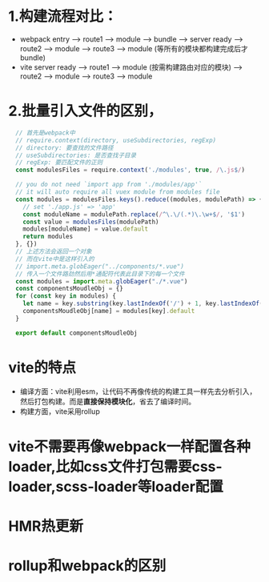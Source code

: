 # 1.构建流程对比：
  - webpack
    entry -->  route1  --> module  --> bundle -->   server ready
          -->  route2  --> module
          -->  route3  --> module (等所有的模块都构建完成后才bundle)
  - vite
    server ready -->  route1  --> module (按需构建路由对应的模块)
                 -->  route2  --> module
                 -->  route3  --> module

# 2.批量引入文件的区别，
  ```js
    // 首先是webpack中
    // require.context(directory, useSubdirectories, regExp)
    // directory: 要查找的文件路径
    // useSubdirectories: 是否查找子目录
    // regExp: 要匹配文件的正则
    const modulesFiles = require.context('./modules', true, /\.js$/)

    // you do not need `import app from './modules/app'`
    // it will auto require all vuex module from modules file
    const modules = modulesFiles.keys().reduce((modules, modulePath) => {
      // set './app.js' => 'app'
      const moduleName = modulePath.replace(/^\.\/(.*)\.\w+$/, '$1')
      const value = modulesFiles(modulePath)
      modules[moduleName] = value.default
      return modules
    }, {})
    // 上述方法会返回一个对象
    // 而在vite中是这样引入的
    // import.meta.globEager("../components/*.vue")
    // 传入一个文件路劲然后用*通配符代表此目录下的每一个文件
    const modules = import.meta.globEager("./*.vue")
    const componentsMoudleObj = {}
    for (const key in modules) {
      let name = key.substring(key.lastIndexOf('/') + 1, key.lastIndexOf('.vue'))
      componentsMoudleObj[name] = modules[key].default
    }

    export default componentsMoudleObj
  ```

# vite的特点
  - 编译方面：vite利用esm，让代码不再像传统的构建工具一样先去分析引入，然后打包构建。而是**直接保持模块化**，省去了编译时间。
  - 构建方面，vite采用rollup

  # vite不需要再像webpack一样配置各种loader,比如css文件打包需要css-loader,scss-loader等loader配置

  # HMR热更新

# rollup和webpack的区别
